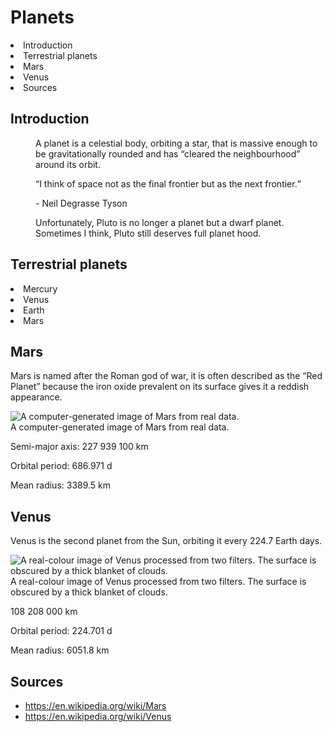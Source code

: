 <h1>Planets</h1>

<dl>
<li>Introduction</li>
<li>Terrestrial planets</li>
<li>Mars</li>
<li>Venus</li>
<li>Sources</li>
</dl>

<h2>Introduction</h2>

<dl>
<dd>A planet is a celestial body, orbiting a star, that is massive enough to be gravitationally rounded and has “cleared the neighbourhood” around its orbit.</dd>
</dl>

<dl>
<dd><q>I think of space not as the final frontier but as the next frontier.</q></dd>
</dl>

<dl>
<dd>- Neil Degrasse Tyson</dd>
</dl>

<dd>Unfortunately, Pluto is no longer a planet but a dwarf planet. Sometimes I think, Pluto still deserves full planet hood.</dd>
</dl>

<h2>Terrestrial planets</h2>

<dl>
<li>Mercury</li>
<li>Venus</li>
<li>Earth</li>
<li>Mars</li>
</dl>

<h2>Mars</h2>

<p>Mars is named after the Roman god of war, it is often described as the “Red Planet” because the iron oxide prevalent on its surface gives it a reddish appearance.</p>

<img src="images/mars.jpg" alt="A computer-generated image of Mars from real data.">

<figcaption>A computer-generated image of Mars from real data.</figcaption>

<dl>
<p>Semi-major axis:
227 939 100 km</p>

<p>Orbital period:
686.971 d</p>

<p>Mean radius:
	3389.5 km</p>
</dl>

<h2>Venus</h2>

<p>Venus is the second planet from the Sun, orbiting it every 224.7 Earth days.</p>

<img src="images/venus.jpg" alt="A real-colour image of Venus processed from two filters. The surface is obscured by a thick blanket of clouds.">

<figcaption>A real-colour image of Venus processed from two filters. The surface is obscured by a thick blanket of clouds.</figcaption>

<p>108 208 000 km</p>

<p>Orbital period:
224.701 d</p>

<p>Mean radius:
6051.8 km</p>

<h2>Sources</h2>

<ul>
<li><a href="https://en.wikipedia.org/wiki/Mars"> https://en.wikipedia.org/wiki/Mars</a></li>
<li><a href="https://en.wikipedia.org/wiki/Venus"> https://en.wikipedia.org/wiki/Venus</a></li>
</ul>
